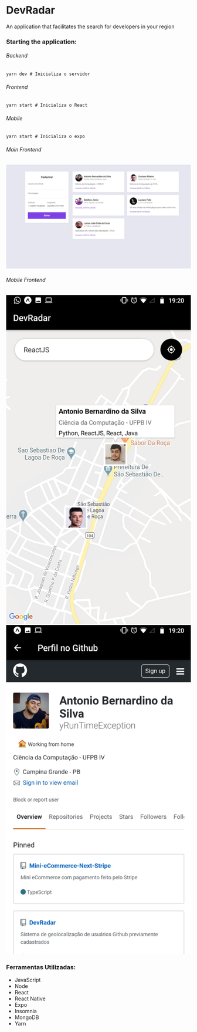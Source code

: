 <h1>DevRadar</h1>
<span>An application that facilitates the search for developers in your region</span>


<h3>Starting the application:</h3>
<h6>Backend</h6>

```
yarn dev # Inicializa o servidor
```

<h6>Frontend</h6>

```
yarn start # Inicializa o React
```

<h6>Mobile</h6>

```
yarn start # Inicializa o expo
```
<h6>Main Frontend</h6>
<img src="/img/Web.png"/>

</br>

<h6>Mobile Frontend</h6>
<p aling="center">
<img src="/img/Phone1.png" alt="Phone 1"/>
<img src="/img/Phone2.png" alt="Phone 2"/>

</p>

<h3>Ferramentas Utilizadas:</h3>
<ul>
  <li>JavaScript</li>
  <li>Node</li>
  <li>React</li>
  <li>React Native</li>
  <li>Expo</li>
  <li>Insomnia</li>
  <li>MongoDB</li>
  <li>Yarn</li>
</ul>
